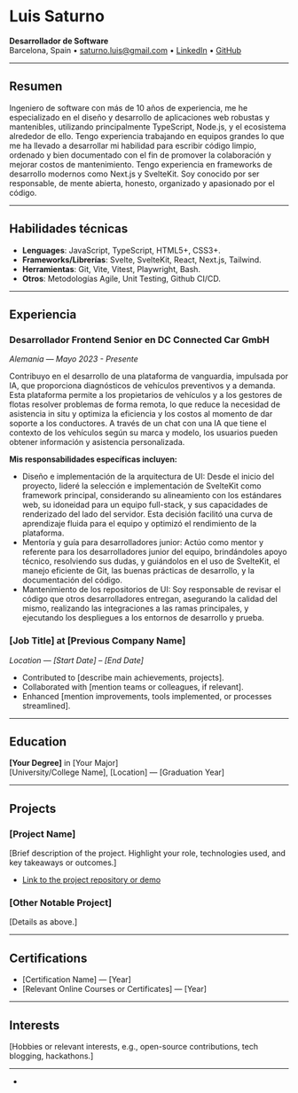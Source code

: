 # Luis Saturno

**Desarrollador de Software**  
Barcelona, Spain •
[saturno.luis@gmail.com](mailto:saturno.luis@gmail.com) •
[LinkedIn](https://www.linkedin.com/in/saturnoluis) •
[GitHub](https://github.com/saturnoluis)

---

## Resumen

Ingeniero de software con más de 10 años de experiencia, me he especializado en
el diseño y desarrollo de aplicaciones web robustas y mantenibles, utilizando
principalmente TypeScript, Node.js, y el ecosistema alrededor de ello. Tengo
experiencia trabajando en equipos grandes lo que me ha llevado a desarrollar mi
habilidad para escribir código limpio, ordenado y bien documentado con el fin de
promover la colaboración y mejorar costos de mantenimiento. Tengo experiencia en
frameworks de desarrollo modernos como Next.js y SvelteKit. Soy conocido por ser
responsable, de mente abierta, honesto, organizado y apasionado por el código.

---

## Habilidades técnicas
- **Lenguages**: JavaScript, TypeScript, HTML5+, CSS3+.
- **Frameworks/Librerías**: Svelte, SvelteKit, React, Next.js, Tailwind.
- **Herramientas**: Git, Vite, Vitest, Playwright, Bash.
- **Otros**: Metodologías Agile, Unit Testing, Github CI/CD.

---

## Experiencia

### Desarrollador Frontend Senior en DC Connected Car GmbH
*Alemania* — *Mayo 2023 - Presente*  

Contribuyo en el desarrollo de una plataforma de vanguardia, impulsada por IA,
que proporciona diagnósticos de vehículos preventivos y a demanda. Esta
plataforma permite a los propietarios de vehículos y a los gestores de flotas
resolver problemas de forma remota, lo que reduce la necesidad de asistencia in
situ y optimiza la eficiencia y los costos al momento de dar soporte a los
conductores.  A través de un chat con una IA que tiene el contexto de los
vehículos según su marca y modelo, los usuarios pueden obtener información y
asistencia personalizada.

**Mis responsabilidades específicas incluyen:**

* Diseño e implementación de la arquitectura de UI: Desde el inicio del
proyecto, lideré la selección e implementación de SvelteKit como framework
principal, considerando su alineamiento con los estándares web, su idoneidad
para un equipo full-stack, y sus capacidades de renderizado del lado del
servidor. Esta decisión facilitó una curva de aprendizaje fluida para el equipo
y optimizó el rendimiento de la plataforma.
* Mentoría y guía para desarrolladores junior: Actúo como mentor y referente
para los desarrolladores junior del equipo, brindándoles apoyo técnico,
resolviendo sus dudas, y guiándolos en el uso de SvelteKit, el manejo eficiente
de Git, las buenas prácticas de desarrollo, y la documentación del código.
* Mantenimiento de los repositorios de UI: Soy responsable de revisar el código
que otros desarrolladores entregan, asegurando la calidad del mismo, realizando
las integraciones a las ramas principales, y ejecutando los despliegues a los
entornos de desarrollo y prueba.

### [Job Title] at [Previous Company Name]
*Location* — *[Start Date] – [End Date]*  
- Contributed to [describe main achievements, projects].
- Collaborated with [mention teams or colleagues, if relevant].
- Enhanced [mention improvements, tools implemented, or processes streamlined].

---

## Education
**[Your Degree]** in [Your Major]  
[University/College Name], [Location] — [Graduation Year]

---

## Projects
### [Project Name]
[Brief description of the project. Highlight your role, technologies used, and key takeaways or outcomes.]
- [Link to the project repository or demo](#)

### [Other Notable Project]
[Details as above.]

---

## Certifications
- [Certification Name] — [Year]
- [Relevant Online Courses or Certificates] — [Year]

---

## Interests
[Hobbies or relevant interests, e.g., open-source contributions, tech blogging, hackathons.]

---

*
